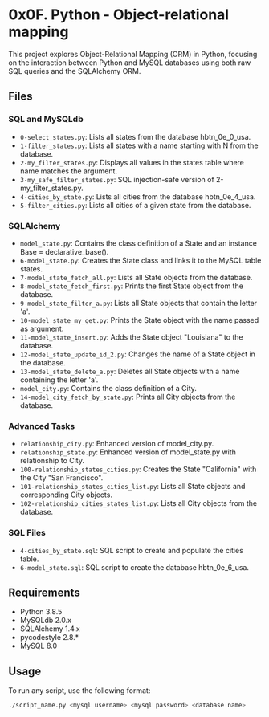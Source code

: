 # 0x0F. Python - Object-relational mapping

This project explores Object-Relational Mapping (ORM) in Python, focusing on the interaction between Python and MySQL databases using both raw SQL queries and the SQLAlchemy ORM.

## Files

### SQL and MySQLdb
- `0-select_states.py`: Lists all states from the database hbtn_0e_0_usa.
- `1-filter_states.py`: Lists all states with a name starting with N from the database.
- `2-my_filter_states.py`: Displays all values in the states table where name matches the argument.
- `3-my_safe_filter_states.py`: SQL injection-safe version of 2-my_filter_states.py.
- `4-cities_by_state.py`: Lists all cities from the database hbtn_0e_4_usa.
- `5-filter_cities.py`: Lists all cities of a given state from the database.

### SQLAlchemy
- `model_state.py`: Contains the class definition of a State and an instance Base = declarative_base().
- `6-model_state.py`: Creates the State class and links it to the MySQL table states.
- `7-model_state_fetch_all.py`: Lists all State objects from the database.
- `8-model_state_fetch_first.py`: Prints the first State object from the database.
- `9-model_state_filter_a.py`: Lists all State objects that contain the letter 'a'.
- `10-model_state_my_get.py`: Prints the State object with the name passed as argument.
- `11-model_state_insert.py`: Adds the State object "Louisiana" to the database.
- `12-model_state_update_id_2.py`: Changes the name of a State object in the database.
- `13-model_state_delete_a.py`: Deletes all State objects with a name containing the letter 'a'.
- `model_city.py`: Contains the class definition of a City.
- `14-model_city_fetch_by_state.py`: Prints all City objects from the database.

### Advanced Tasks
- `relationship_city.py`: Enhanced version of model_city.py.
- `relationship_state.py`: Enhanced version of model_state.py with relationship to City.
- `100-relationship_states_cities.py`: Creates the State "California" with the City "San Francisco".
- `101-relationship_states_cities_list.py`: Lists all State objects and corresponding City objects.
- `102-relationship_cities_states_list.py`: Lists all City objects from the database.

### SQL Files
- `4-cities_by_state.sql`: SQL script to create and populate the cities table.
- `6-model_state.sql`: SQL script to create the database hbtn_0e_6_usa.

## Requirements
- Python 3.8.5
- MySQLdb 2.0.x
- SQLAlchemy 1.4.x
- pycodestyle 2.8.*
- MySQL 8.0

## Usage
To run any script, use the following format:

```bash
./script_name.py <mysql username> <mysql password> <database name>
```